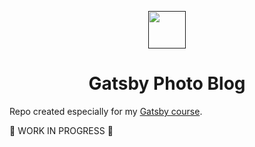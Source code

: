 <p align="center">
  <a href="">
    <img alt="" src="https://www.datocms-assets.com/12596/1603722072-louis-blog-hero.png" width="60" />
  </a>
</p>

<h1 align="center">
  Gatsby Photo Blog
</h1>

Repo created especially for my [Gatsby course]().

🚧 WORK IN PROGRESS 🚧
